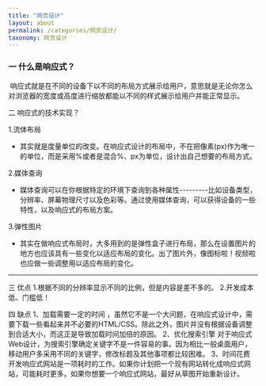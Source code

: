 ```yaml
---
title: "网页设计"
layout: about
permalink: /categories/网页设计/
taxonomy: 网页设计
---
```

### 一 什么是响应式？
 响应式就是在不同的设备下以不同的布局方式展示给用户，意思就是无论你怎么对浏览器的宽度或高度进行缩放都能以不同的样式展示给用户并能正常显示。

二 响应式的技术实现？

1.流体布局
- 其实就是度量单位的改变。在响应式设计的布局中，不在把像素(px)作为唯一的单位，而是采用%或者是混合%、px为单位，设计出自己想要的布局方式。

2.媒体查询
- 媒体查询可以在你根据特定的环境下查询到各种属性---------比如设备类型，分辨率、屏幕物理尺寸以及色彩等。通过使用媒体查询，可以获得设备的一些特性，以及响应式的布局方案。

3.弹性图片
- 其实在做响应式布局时，大多用到的是弹性盒子进行布局，那么在设置图片的地方也应该具有一些变化以适应布局的变化。出了图片外，像图标啦！视频啦也应做一些调整用以适应布局的变化。

------------

三 优点
1.根据不同的分辨率显示不同的比例，但是内容是差不多的。
2.开发成本低、门槛低！

四 缺点
1、加载需要一定的时间 ，虽然它不是一个大问题，在响应式设计中，需要下载一些看起来并不必要的HTML/CSS。除此之外，图片并没有根据设备调整到合适大小，而这正是导致加载时间加倍的原因。
2、优化搜索引擎 对于响应式Web设计，为搜索引擎确定关键字不是一件容易的事。因为相比一般桌面用户，移动用户多采用不同的关键字，修改标题及其他事项都比较困难。
3、时间花费 开发响应式网站是一项耗时的工作。如果你计划把一个现有网站转化成响应式网站，可能耗时更多。如果你想要一个响应式网站，最好从草图开始重新设计。

